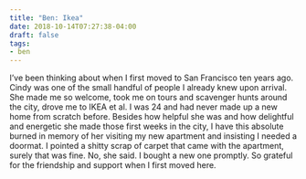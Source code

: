```yaml
---
title: "Ben: Ikea"
date: 2018-10-14T07:27:38-04:00
draft: false
tags:
- ben
---
```


I’ve been thinking about when I first moved to San Francisco ten years ago. Cindy was one of the small handful of people I already knew upon arrival. She made me so welcome, took me on tours and scavenger hunts around the city, drove me to IKEA et al. I was 24 and had never made up a new home from scratch before. Besides how helpful she was and how delightful and energetic she made those first weeks in the city, I have this absolute burned in memory of her visiting my new apartment and insisting I needed a doormat. I pointed a shitty scrap of carpet that came with the apartment, surely that was fine. No, she said. I bought a new one promptly. So grateful for the friendship and support when I first moved here.
